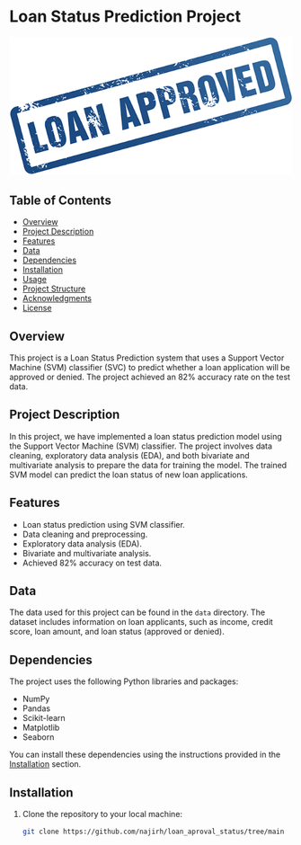 # Loan Status Prediction Project

![Project Image](Loan_status_prediction.gif)

## Table of Contents

- [Overview](#overview)
- [Project Description](#project-description)
- [Features](#features)
- [Data](#data)
- [Dependencies](#dependencies)
- [Installation](#installation)
- [Usage](#usage)
- [Project Structure](#project-structure)
- [Acknowledgments](#acknowledgments)
- [License](#license)

## Overview

This project is a Loan Status Prediction system that uses a Support Vector Machine (SVM) classifier (SVC) to predict whether a loan application will be approved or denied. The project achieved an 82% accuracy rate on the test data.

## Project Description

In this project, we have implemented a loan status prediction model using the Support Vector Machine (SVM) classifier. The project involves data cleaning, exploratory data analysis (EDA), and both bivariate and multivariate analysis to prepare the data for training the model. The trained SVM model can predict the loan status of new loan applications.

## Features

- Loan status prediction using SVM classifier.
- Data cleaning and preprocessing.
- Exploratory data analysis (EDA).
- Bivariate and multivariate analysis.
- Achieved 82% accuracy on test data.

## Data

The data used for this project can be found in the `data` directory. The dataset includes information on loan applicants, such as income, credit score, loan amount, and loan status (approved or denied).

## Dependencies

The project uses the following Python libraries and packages:

- NumPy
- Pandas
- Scikit-learn
- Matplotlib
- Seaborn

You can install these dependencies using the instructions provided in the [Installation](#installation) section.

## Installation

1. Clone the repository to your local machine:

   ```bash
   git clone https://github.com/najirh/loan_aproval_status/tree/main
